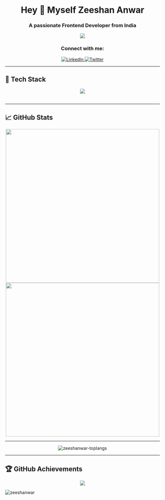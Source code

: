 <h1 align="center">Hey 👋 Myself Zeeshan Anwar</h1>
<h3 align="center">A passionate Frontend Developer from India</h3>

<p align="center">
  <img src="https://readme-typing-svg.herokuapp.com?font=Fira+Code&pause=1000&color=00F7D1&size=22&center=true&vCenter=true&width=500&lines=Frontend+Developer;AI+and+ML+Enthusiast;Passionate+about+Coding" />
</p>

<h3 align="center">Connect with me:</h3>
<p align="center">
<a href="https://linkedin.com/in/zeeshanwar-524836" target="_blank">
    <img src="https://img.shields.io/badge/LinkedIn-blue?style=for-the-badge&logo=linkedin" alt="LinkedIn">
  </a>
  <a href="https://twitter.com/mainhoonzee" target="_blank">
    <img src="https://img.shields.io/badge/Twitter-blue?style=for-the-badge&logo=twitter" alt="Twitter">
  </a>
</p>

---

## 🚀 Tech Stack

<p align="center">
  <a href="https://skillicons.dev">
    <img align="center" src="https://skillicons.dev/icons?i=htmx,python,react,js,html,css,sass,tailwind,bootstrap,materialui,figma,xd,photoshop,nodejs,express,mysql,mongodb,java,c,npm,git,github,netlify,vercel,aws,gcp,tensorflow,pytorch,opencv,vscode" />
  </a>
</p>


<!-- ## 🚀 Tech Stack
<p align="center">
  <a href="https://skillicons.dev">
    <img src="https://skillicons.dev/icons?i=devto,vscode,react,nextjs,js,ts,html,css,tailwind,bootstrap,materialui,sass,redux,contextapi,nodejs,express,java,python,cpp,php,r,graphql,sqlite,mysql,postgresql,mongodb,firebase,redis,prisma,supabase,git,github,gitlab,bitbucket,docker,kubernetes,linux,bash,nginx,aws,gcp,azure,cloudflare,vercel,netlify,postman,figma,xd,photoshop,illustrator,blender,tensorflow,pytorch,opencv,scikit-learn,fastapi,flask,django,selenium,astro,threejs,chartjs,wordpress,woocommerce,strapi,spark,kafka,hive,cassandra,neo4j,couchdb,dynamodb" />
  </a>
</p> -->

<img height="5"/>

<!-- <br/> -->

---

## 📈 GitHub Stats

<p align="center">
  <img src="https://github-readme-stats.vercel.app/api?username=zeeshanwar&show_icons=true&theme=radical" width="500"/>
  <img src="https://github-readme-streak-stats.herokuapp.com/?user=zeeshanwar&theme=radical" width="500"/>
</p>

---

<p align="center">
  <img src="https://github-readme-stats.vercel.app/api/top-langs?username=zeeshanwar&theme=tokyonight&show_icons=true&locale=en&layout=compact" alt="zeeshanwar-toplangs" />
</p>

---

## 🏆 GitHub Achievements

<p align="center">
  <img src="https://github-profile-trophy.vercel.app/?username=zeeshanwar&theme=onedark&margin-w=5" />
</p>

<p align="left"> <img src="https://komarev.com/ghpvc/?username=zeeshanwar&label=Profile%20views&color=0e75b6&style=flat" alt="zeeshanwar" /> </p>

<p></p>

<!--
**zeeshanwar/zeeshanwar** is a ✨ _special_ ✨ repository because its `README.md` (this file) appears on your GitHub profile.

Here are some ideas to get you started:

- 🔭 I’m currently working on ...
- 🌱 I’m currently learning ...
- 👯 I’m looking to collaborate on ...
- 🤔 I’m looking for help with ...
- 💬 Ask me about ...
- 📫 How to reach me: ...
- 😄 Pronouns: ...
- ⚡ Fun fact: ...
-->
